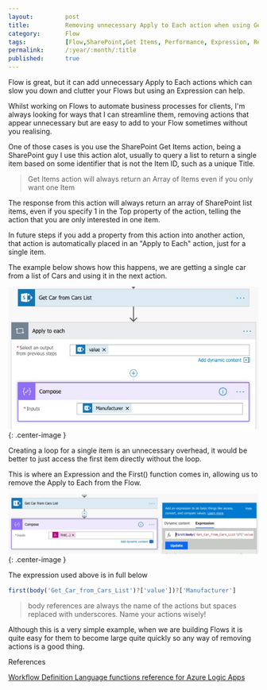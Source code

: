 ```yaml
---
layout:         post
title:          Removing unnecessary Apply to Each action when using Get Items action
category:       Flow
tags:           [Flow,SharePoint,Get Items, Performance, Expression, Refactoring]
permalink:      /:year/:month/:title
published:      true
---
```


Flow is great, but it can add unnecessary Apply to Each actions which can slow you down and clutter your Flows but using an Expression can help.

Whilst working on Flows to automate business processes for clients, I'm always looking for ways that I can streamline them, removing actions that appear unnecessary but are easy to add to your Flow sometimes without you realising.

One of those cases is you use the SharePoint Get Items action, being a SharePoint guy I use this action alot, usually to query a list to return a single item based on some identifier that is not the Item ID, such as a unique Title.

> Get Items action will always return an Array of Items even if you only want one Item

The response from this action will always return an array of SharePoint list items, even if you specify 1 in the Top property of the action, telling the action that you are only interested in one item.

In future steps if you add a property from this action into another action, that action is automatically placed in an "Apply to Each" action, just for a single item.

The example below shows how this happens, we are getting a single car from a list of Cars and using it in the next action.

![](/public/img/flow/getitems-applytoeach.jpg){: .center-image }

Creating a loop for a single item is an unnecessary overhead, it would be better to just access the first item directly without the loop. 

This is where an Expression and the First() function comes in, allowing us to remove the Apply to Each from the Flow.

![](/public/img/flow/getitems-first.jpg){: .center-image }

The expression used above is in full below

``` javascript
first(body('Get_Car_from_Cars_List')?['value'])?['Manufacturer']
```

 > body references are always the name of the actions but spaces replaced with underscores. Name your actions wisely!

Although this is a very simple example, when we are building Flows it is quite easy for them to become large quite quickly so any way of removing actions is a good thing.

References

[Workflow Definition Language functions reference for Azure Logic Apps](https://docs.microsoft.com/en-us/azure/logic-apps/workflow-definition-language-functions-reference)